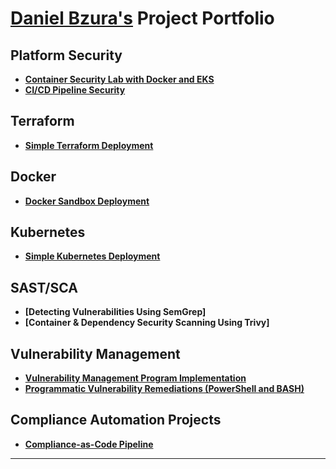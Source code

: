 # <a href="https://www.linkedin.com/in/daniel-bzura-0b3a9b1b5/">Daniel Bzura's</a> Project Portfolio

## Platform Security

- **[Container Security Lab with Docker and EKS](https://github.com/bzuracyber/container-security-lab-docker-eks)**
- **[CI/CD Pipeline Security](https://github.com/bzuracyber/CI-CD-Security-Pipeline-with-SAST-and-IaC-Scanning)**

## Terraform

- **[Simple Terraform Deployment](https://github.com/bzuracyber/first-terraform-deployment)**

## Docker

- **[Docker Sandbox Deployment](https://github.com/bzuracyber/docker-sandbox-deployment)**

## Kubernetes

- **[Simple Kubernetes Deployment](https://github.com/bzuracyber/simple-kubernetes-deployment)**

## SAST/SCA

- **[Detecting Vulnerabilities Using SemGrep]**
- **[Container & Dependency Security Scanning Using Trivy]**

## Vulnerability Management

- **[Vulnerability Management Program Implementation](https://github.com/bzuracyber/Vulnerability-Management)**
- **[Programmatic Vulnerability Remediations (PowerShell and BASH)](https://github.com/bzuracyber/Automated-Vulnerability-Remediation)**

## Compliance Automation Projects
- **[Compliance-as-Code Pipeline](https://github.com/bzuracyber/Azure-Compliance-as-Code-Pipeline)**  

<hr/>
